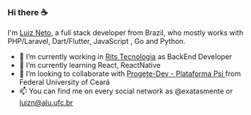 ### Hi there ☕
I'm [Luiz Neto](http://linkedin.com/in/exatasmente), a full stack developer from Brazil, who mostly works with PHP/Laravel, Dart/Flutter, JavaScript , Go and Python.

- 🔭 I’m currently working in [Rits Tecnologia](http://rits.dev) as BackEnd Developer
- 🌱 I’m currently learning React, ReactNative
- 👯 I’m looking to collaborate with [Progete-Dev - Plataforma Psi ](http://github.com/Progete-Dev) from Federal University of Ceará
- 📫 You can find me on every social network as @exatasmente or luizn@alu.ufc.br
<!--
**exatasmente/exatasmente** is a ✨ _special_ ✨ repository because its `README.md` (this file) appears on your GitHub profile.

Here are some ideas to get you started:

-->
